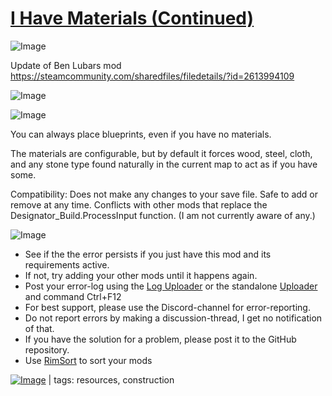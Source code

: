 # [I Have Materials (Continued)](https://steamcommunity.com/sharedfiles/filedetails/?id=3091169851)

![Image](https://i.imgur.com/buuPQel.png)

Update of Ben Lubars mod https://steamcommunity.com/sharedfiles/filedetails/?id=2613994109

![Image](https://i.imgur.com/pufA0kM.png)
	
![Image](https://i.imgur.com/Z4GOv8H.png)

You can always place blueprints, even if you have no materials.

The materials are configurable, but by default it forces wood, steel, cloth, and any stone type found naturally in the current map to act as if you have some.

Compatibility:
Does not make any changes to your save file. Safe to add or remove at any time.
Conflicts with other mods that replace the Designator_Build.ProcessInput function. (I am not currently aware of any.)

![Image](https://i.imgur.com/PwoNOj4.png)



-  See if the the error persists if you just have this mod and its requirements active.
-  If not, try adding your other mods until it happens again.
-  Post your error-log using the [Log Uploader](https://steamcommunity.com/sharedfiles/filedetails/?id=2873415404) or the standalone [Uploader](https://steamcommunity.com/sharedfiles/filedetails/?id=2873415404) and command Ctrl+F12
-  For best support, please use the Discord-channel for error-reporting.
-  Do not report errors by making a discussion-thread, I get no notification of that.
-  If you have the solution for a problem, please post it to the GitHub repository.
-  Use [RimSort](https://github.com/RimSort/RimSort/releases/latest) to sort your mods

 

[![Image](https://img.shields.io/github/v/release/emipa606/IHaveMaterials?label=latest%20version&style=plastic&color=9f1111&labelColor=black)](https://steamcommunity.com/sharedfiles/filedetails/changelog/3091169851) | tags:  resources,  construction
